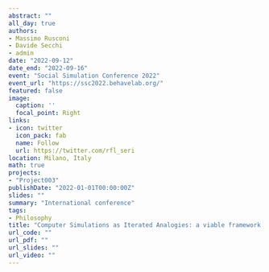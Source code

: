 ```yaml
---
abstract: ""
all_day: true
authors:
- Massimo Rusconi
- Davide Secchi
- admin
date: "2022-09-12"
date_end: "2022-09-16"
event: "Social Simulation Conference 2022"
event_url: "https://ssc2022.behavelab.org/"
featured: false
image:
  caption: ''
  focal_point: Right
links:
- icon: twitter
  icon_pack: fab
  name: Follow
  url: https://twitter.com/rfl_seri
location: Milano, Italy
math: true
projects:
- "Project003"
publishDate: "2022-01-01T00:00:00Z"
slides: ""
summary: "International conference"
tags:
- Philosophy
title: "Computer Simulations as Iterated Analogies: a viable framework for the epistemology of simulation in the social sciences"
url_code: ""
url_pdf: ""
url_slides: ""
url_video: ""
---
```

